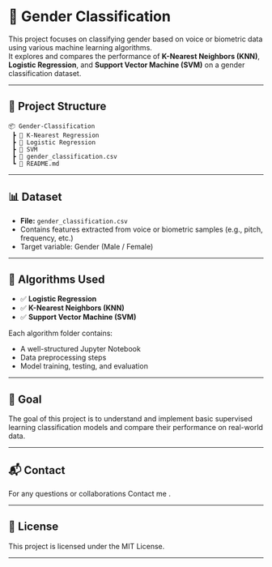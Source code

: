 
# 🚻 Gender Classification

This project focuses on classifying gender based on voice or biometric data using various machine learning algorithms.  
It explores and compares the performance of **K-Nearest Neighbors (KNN)**, **Logistic Regression**, and **Support Vector Machine (SVM)** on a gender classification dataset.

---

## 📁 Project Structure

```
📦 Gender-Classification
 ┣ 📂 K-Nearest Regression
 ┣ 📂 Logistic Regression
 ┣ 📂 SVM
 ┣ 📄 gender_classification.csv
 ┗ 📄 README.md
```

---

## 📊 Dataset

- **File:** `gender_classification.csv`
- Contains features extracted from voice or biometric samples (e.g., pitch, frequency, etc.)
- Target variable: Gender (Male / Female)

---

## 📌 Algorithms Used

- ✅ **Logistic Regression**
- ✅ **K-Nearest Neighbors (KNN)**
- ✅ **Support Vector Machine (SVM)**

Each algorithm folder contains:
- A well-structured Jupyter Notebook
- Data preprocessing steps
- Model training, testing, and evaluation

---


## 🎯 Goal

The goal of this project is to understand and implement basic supervised learning classification models and compare their performance on real-world data.

---

## 📬 Contact

For any questions or collaborations Contact me .

---

## 📄 License

This project is licensed under the MIT License.

---
